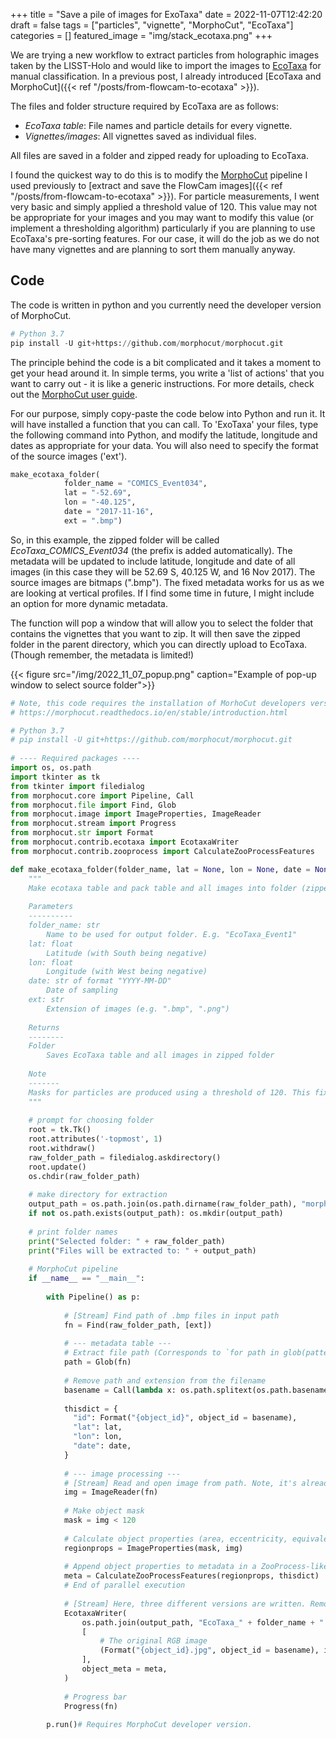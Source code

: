 +++
title = "Save a pile of images for ExoTaxa"
date = 2022-11-07T12:42:20
draft = false
tags = ["particles", "vignette", "MorphoCut", "EcoTaxa"]
categories = []
featured_image = "img/stack_ecotaxa.png"
+++

We are trying a new workflow to extract particles from holographic images taken by the LISST-Holo and would like to import the images to <a class="link" href="https://ecotaxa.obs-vlfr.fr/" target="_blank">EcoTaxa</a> for manual classification. In a previous post, I already introduced [EcoTaxa and MorphoCut]({{< ref "/posts/from-flowcam-to-ecotaxa" >}}).

The files and folder structure required by EcoTaxa are as follows: 

* *EcoTaxa table*: File names and particle details for every vignette.
* *Vignettes/images*: All vignettes saved as individual files.

All files are saved in a folder and zipped ready for uploading to EcoTaxa.

I found the quickest way to do this is to modify the <a class="link" href="https://morphocut.readthedocs.io/en/latest/index.html/" target="_blank">MorphoCut</a> pipeline I used previously to [extract and save the FlowCam images]({{< ref "/posts/from-flowcam-to-ecotaxa" >}}). For particle measurements, I went very basic and simply applied a threshold value of 120. This value may not be appropriate for your images and you may want to modify this value (or implement a thresholding algorithm) particularly if you are planning to use EcoTaxa's pre-sorting features. For our case, it will do the job as we do not have many vignettes and are planning to sort them manually anyway.

## Code 
The code is written in python and you currently need the developer version of MorphoCut.

```py
# Python 3.7
pip install -U git+https://github.com/morphocut/morphocut.git
```

The principle behind the code is a bit complicated and it takes a moment to get your head around it. In simple terms, you write a 'list of actions' that you want to carry out - it is like a generic instructions. For more details, check out the <a class="link" href="https://morphocut.readthedocs.io/en/latest/" target="_blank">MorphoCut user guide</a>.

For our purpose, simply copy-paste the code below into Python and run it. It will have installed a function that you can call. To 'ExoTaxa' your files, type the following command into Python, and modify the latitude, longitude and dates as appropriate for your data. You will also need to specify the format of the source images ('ext').  

```py
make_ecotaxa_folder( 
			folder_name = "COMICS_Event034",
			lat = "-52.69",
			lon = "-40.125",
			date = "2017-11-16",
			ext = ".bmp")
```	

So, in this example, the zipped folder will be called *EcoTaxa_COMICS_Event034* (the prefix is added automatically). The metadata will be updated to include latitude, longitude and date of all images (in this case they will be 52.69 S, 40.125 W, and 16 Nov 2017). The source images are bitmaps (".bmp"). The fixed metadata works for us as we are looking at vertical profiles. If I find some time in future, I might include an option for more dynamic metadata.

The function will pop a window that will allow you to select the folder that contains the vignettes that you want to zip. It will then save the zipped folder in the parent directory, which you can directly upload to EcoTaxa. (Though remember, the metadata is limited!)

{{< figure src="/img/2022_11_07_popup.png" caption="Example of pop-up window to select source folder">}}

```py
# Note, this code requires the installation of MorhoCut developers version.
# https://morphocut.readthedocs.io/en/stable/introduction.html

# Python 3.7
# pip install -U git+https://github.com/morphocut/morphocut.git
 
# ---- Required packages ----
import os, os.path
import tkinter as tk
from tkinter import filedialog
from morphocut.core import Pipeline, Call
from morphocut.file import Find, Glob
from morphocut.image import ImageProperties, ImageReader
from morphocut.stream import Progress
from morphocut.str import Format
from morphocut.contrib.ecotaxa import EcotaxaWriter
from morphocut.contrib.zooprocess import CalculateZooProcessFeatures

def make_ecotaxa_folder(folder_name, lat = None, lon = None, date = None, ext = ".png"):
    """
    Make ecotaxa table and pack table and all images into folder (zipped) for direct upload into Ecotaxa.
    
    Parameters
    ----------
    folder_name: str
        Name to be used for output folder. E.g. "EcoTaxa_Event1"
    lat: float
        Latitude (with South being negative)
    lon: float
        Longitude (with West being negative)
    date: str of format "YYYY-MM-DD"
        Date of sampling
    ext: str
        Extension of images (e.g. ".bmp", ".png")
    
    Returns
    --------
    Folder
        Saves EcoTaxa table and all images in zipped folder
    
    Note
    -------
    Masks for particles are produced using a threshold of 120. This fixed threshold may not be appropriate for your data.
    """
    
    # prompt for choosing folder
    root = tk.Tk()
    root.attributes('-topmost', 1)
    root.withdraw()
    raw_folder_path = filedialog.askdirectory()
    root.update()
    os.chdir(raw_folder_path)
    
    # make directory for extraction
    output_path = os.path.join(os.path.dirname(raw_folder_path), "morphocut")
    if not os.path.exists(output_path): os.mkdir(output_path)
    
    # print folder names
    print("Selected folder: " + raw_folder_path)
    print("Files will be extracted to: " + output_path)
    
    # MorphoCut pipeline
    if __name__ == "__main__":
    
        with Pipeline() as p:
    
            # [Stream] Find path of .bmp files in input path
            fn = Find(raw_folder_path, [ext])
    
            # --- metadata table ---
            # Extract file path (Corresponds to `for path in glob(pattern):`)
            path = Glob(fn)
            
            # Remove path and extension from the filename
            basename = Call(lambda x: os.path.splitext(os.path.basename(x))[0], path)
            
            thisdict = {
              "id": Format("{object_id}", object_id = basename),
              "lat": lat,
              "lon": lon,
              "date": date,
            }
    
            # --- image processing ---
            # [Stream] Read and open image from path. Note, it's already black-and-white
            img = ImageReader(fn)
                      
            # Make object mask
            mask = img < 120
          
            # Calculate object properties (area, eccentricity, equivalent_diameter, mean_intensity, ...). See skimage.measure.regionprops.
            regionprops = ImageProperties(mask, img)           
       
            # Append object properties to metadata in a ZooProcess-like format
            meta = CalculateZooProcessFeatures(regionprops, thisdict)
            # End of parallel execution
    
            # [Stream] Here, three different versions are written. Remove what you do not need.
            EcotaxaWriter(
                os.path.join(output_path, "EcoTaxa_" + folder_name + ".zip"),
                [
                    # The original RGB image
                    (Format("{object_id}.jpg", object_id = basename), img),
                ],
                object_meta = meta,
            )
    
            # Progress bar
            Progress(fn)
    
        p.run()# Requires MorphoCut developer version.
```